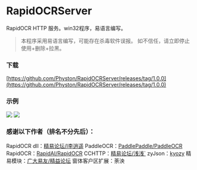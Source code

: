 # RapidOCRServer
RapidOCR HTTP 服务。win32程序，易语言编写。

>本程序采用易语言编写，可能存在杀毒软件误报。
如不信任，请立即停止使用+删除+拉黑。

### 下载
[https://github.com/Physton/RapidOCRServer/releases/tag/1.0.0](https://github.com/Physton/RapidOCRServer/releases/tag/1.0.0)

### 示例
![](https://raw.githubusercontent.com/Physton/RapidOCRServer/main/screenshot/1.png)
![](https://raw.githubusercontent.com/Physton/RapidOCRServer/main/screenshot/2.png)

### 感谢以下作者（排名不分先后）：
RapidOCR dll：[精易论坛/l李逍遥](https://bbs.125.la/forum.php?mod=viewthread&tid=14743112&highlight=PaddleOCR)
PaddleOCR：[PaddlePaddle/PaddleOCR](https://github.com/PaddlePaddle/PaddleOCR)
RapidOCR：[RapidAI/RapidOCR](https://github.com/RapidAI/RapidOCR)
CCHTTP：[精易论坛/浅浅`](https://bbs.125.la/forum.php?mod=viewthread&tid=14724915)
zyJson：[kyozy](https://gitee.com/kyozy)
精易模块：[广大易友/精益论坛](http://ec.125.la/)
窗体客户区扩展：荼泱